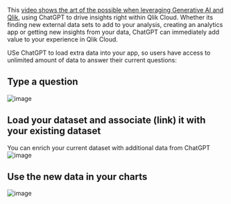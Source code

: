 This [video shows the art of the possible when leveraging Generative AI and Qlik](https://www.youtube.com/watch?v=R9ScDzEU9DQ), using ChatGPT to drive insights right within Qlik Cloud. Whether its finding new external data sets to add to your analysis, creating an analytics app or getting new insights from your data, ChatGPT can immediately add value to your experience in Qlik Cloud.

USe ChatGPT to load extra data into your app, so users have access to unlimited amount of data to answer their current questions:

## Type a question
![image](https://github.com/QHose/QRSMeteor/assets/12411165/cfb74aa9-68d9-4ad0-902f-d5c41264f574)

## Load your dataset and associate (link) it with your existing dataset
You can enrich your current dataset with additional data from ChatGPT
![image](https://github.com/QHose/QRSMeteor/assets/12411165/95222fcc-1dc2-4b1c-90eb-326b02bf7a7e)

## Use the new data in your charts
![image](https://github.com/QHose/QRSMeteor/assets/12411165/e9695d27-43ab-4a90-a366-64e3ade43ea5)
